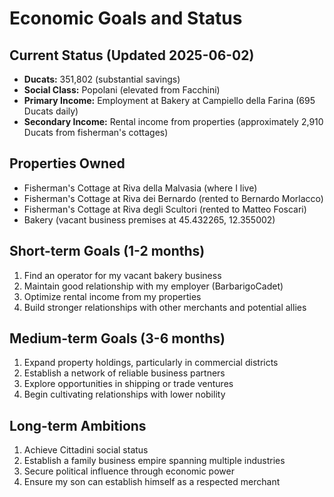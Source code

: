 # Economic Goals and Status

## Current Status (Updated 2025-06-02)
- **Ducats:** 351,802 (substantial savings)
- **Social Class:** Popolani (elevated from Facchini)
- **Primary Income:** Employment at Bakery at Campiello della Farina (695 Ducats daily)
- **Secondary Income:** Rental income from properties (approximately 2,910 Ducats from fisherman's cottages)

## Properties Owned
- Fisherman's Cottage at Riva della Malvasia (where I live)
- Fisherman's Cottage at Riva dei Bernardo (rented to Bernardo Morlacco)
- Fisherman's Cottage at Riva degli Scultori (rented to Matteo Foscari)
- Bakery (vacant business premises at 45.432265, 12.355002)

## Short-term Goals (1-2 months)
1. Find an operator for my vacant bakery business
2. Maintain good relationship with my employer (BarbarigoCadet)
3. Optimize rental income from my properties
4. Build stronger relationships with other merchants and potential allies

## Medium-term Goals (3-6 months)
1. Expand property holdings, particularly in commercial districts
2. Establish a network of reliable business partners
3. Explore opportunities in shipping or trade ventures
4. Begin cultivating relationships with lower nobility

## Long-term Ambitions
1. Achieve Cittadini social status
2. Establish a family business empire spanning multiple industries
3. Secure political influence through economic power
4. Ensure my son can establish himself as a respected merchant
